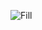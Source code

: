 ![Fill](https://github.com/sravanr788/Project-4.2/assets/141037717/24e93725-ed3a-411d-8e5a-9179038014bf)
